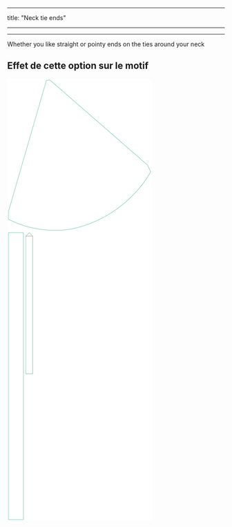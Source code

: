 - - -
title: "Neck tie ends"
- - -

---

Whether you like straight or pointy ends on the ties around your neck

## Effet de cette option sur le motif

![Cette image montre l'effet de cette option en superposant plusieurs variantes qui ont une valeur différente pour cette option](bee_necktieends_sample.svg "Effet de cette option sur le motif")

